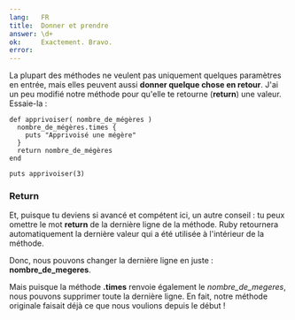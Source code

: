 ```yaml
---
lang:   FR
title:  Donner et prendre
answer: \d+
ok:     Exactement. Bravo.
error:
---
```


La plupart des méthodes ne veulent pas uniquement quelques paramètres en entrée, mais elles peuvent aussi __donner quelque chose en retour__.
J'ai un peu modifié notre méthode pour qu'elle te retourne (__return__) une valeur. Essaie-la :

    def apprivoiser( nombre_de_mégères )
      nombre_de_mégères.times {
        puts "Apprivoisé une mégère"
      }
      return nombre_de_mégères
    end

    puts apprivoiser(3)

### Return
Et, puisque tu deviens si avancé et compétent ici, un autre conseil :
tu peux omettre le mot __return__ de la dernière ligne de la méthode.
Ruby retournera automatiquement la dernière valeur qui a été utilisée à l'intérieur de la méthode.

Donc, nous pouvons changer la dernière ligne en juste : __nombre\_de\_megeres__.

Mais puisque la méthode __.times__ renvoie également le _nombre\_de\_megeres_, nous pouvons
supprimer toute la dernière ligne. En fait, notre méthode originale faisait déjà ce que nous voulions depuis le début !
